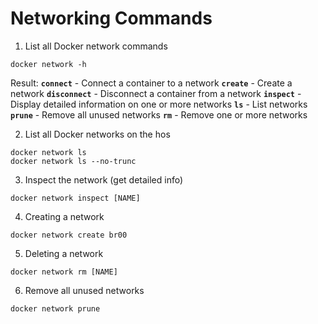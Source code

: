 # Networking Commands
1. List all Docker network commands
```
docker network -h
```
Result:
**`connect`** - Connect a container to a network
**`create`** - Create a network
**`disconnect`** - Disconnect a container from a network
**`inspect`** - Display detailed information on one or more networks
**`ls`** - List networks
**`prune`** - Remove all unused networks
**`rm`** - Remove one or more networks

2. List all Docker networks on the hos
```
docker network ls
docker network ls --no-trunc
```
3. Inspect the network (get detailed info)
```
docker network inspect [NAME]
```
4. Creating a network
```
docker network create br00
```
5. Deleting a network
```
docker network rm [NAME]
```
6. Remove all unused networks
```
docker network prune
```

